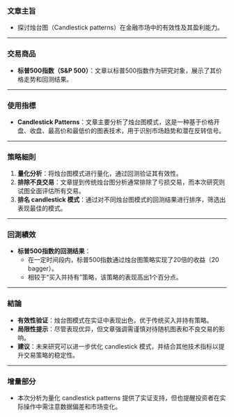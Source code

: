 ### 文章主旨  
- 探讨烛台图（Candlestick patterns）在金融市场中的有效性及其盈利能力。

---

### 交易商品  
- **标普500指数（S&P 500）**：文章以标普500指数作为研究对象，展示了其价格走势和回测结果。

---

### 使用指標  
- **Candlestick Patterns**：文章主要分析了烛台图模式，这是一种基于价格开盘、收盘、最高价和最低价的图表技术，用于识别市场趋势和潜在反转信号。

---

### 策略細則  
1. **量化分析**：将烛台图模式进行量化，通过回测验证其有效性。
2. **排除不良交易**：文章提到传统烛台图分析通常排除了亏损交易，而本次研究则试图全面评估所有交易。
3. **排名 candlestick 模式**：通过对不同烛台图模式的回测结果进行排序，筛选出表现最佳的模式。

---

### 回測績效  
- **标普500指数的回测结果**：
  - 在一定时间段内，标普500指数通过烛台图策略实现了20倍的收益（20 bagger）。
  - 相较于“买入并持有”策略，该策略的表现高出1个百分点。

---

### 結論  
- **有效性验证**：烛台图模式在实证中表现出色，优于传统买入并持有策略。
- **局限性提示**：尽管表现优异，但文章强调需谨慎对待随机图表和不良交易的影响。
- **建议**：未来研究可以进一步优化 candlestick 模式，并结合其他技术指标以提升交易策略的稳定性。

---

### 增量部分  
- 本次分析为量化 candlestick patterns 提供了实证支持，但也提醒投资者在实际操作中需注意数据偏差和市场变化。

